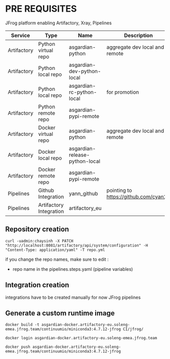 # PRE REQUISITES

JFrog platform enabling Artifactory, Xray, Pipelines

| Service | Type | Name | Description | 
| ----------- | ----------- |----------- | ----------- |
| Artifactory | Python virtual repo | asgardian-python | aggregate  dev local and remote | 
| Artifactory | Python local repo   | asgardian-dev-python-local | | 
| Artifactory | Python local repo   | asgardian-rc-python-local | for promotion | 
| Artifactory | Python remote repo  | asgardian-pypi-remote | | 
| Artifactory | Docker virtual repo | asgardian-python | aggregate  dev local and remote | 
| Artifactory | Docker local repo   | asgardian-release-python-local | | 
| Artifactory | Docker remote repo  | asgardian-pypi-remote | | 
| Pipelines   | Github Integration | yann_github | pointing to https://github.com/cyan21 |
| Pipelines   | Artifactory Integration | artifactory_eu | |

## Repository creation

````
curl -uadmin:chaysinh -X PATCH "http://localhost:8081/artifactory/api/system/configuration" -H "Content-Type: application/yaml" -T repo.yml
````

if you change the repo names, make sure to edit : 
* repo name in the pipelines.steps.yaml (pipeline variables)


## Integration creation

integrations have to be created manually for now JFrog pipelines

## Generate a custom runtime image

````
docker build -t asgardian-docker.artifactory-eu.soleng-emea.jfrog.team/continuumio/miniconda3:4.7.12-jfrog CI/jfrog/

docker login asgardian-docker.artifactory-eu.soleng-emea.jfrog.team

docker push asgardian-docker.artifactory-eu.soleng-emea.jfrog.team/continuumio/miniconda3:4.7.12-jfrog 
````